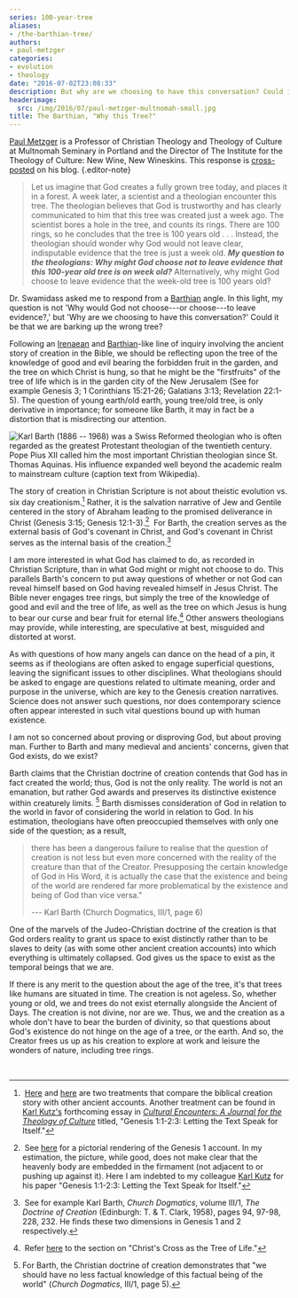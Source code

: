 ```yaml
---
series: 100-year-tree
aliases:
- /the-barthian-tree/
authors:
- paul-metzger
categories:
- evolution
- theology
date: "2016-07-02T23:08:33"
description: But why are we choosing to have this conversation? Could it be that we are barking up the wrong tree?
headerimage:
  src: /img/2016/07/paul-metzger-multnomah-small.jpg
title: The Barthian, "Why this Tree?"
---
```


[Paul Metzger](https://www.multnomah.edu/bio/paul-metzger/) is a Professor of Christian Theology and Theology of Culture at Multnomah Seminary in Portland and the Director of The Institute for the Theology of Culture: New Wine, New Wineskins. This response is [cross-posted](http://www.patheos.com/blogs/uncommongodcommongood/2016/07/are-we-barking-up-the-wrong-tree-a-barthian-response/) on his blog.
{.editor-note}

> Let us imagine that God creates a fully grown tree today, and places it in a forest. A week later, a scientist and a theologian encounter this tree. The theologian believes that God is trustworthy and has clearly communicated to him that this tree was created just a week ago. The scientist bores a hole in the tree, and counts its rings. There are 100 rings, so he concludes that the tree is 100 years old . . . Instead, the theologian should wonder why God would not leave clear, indisputable evidence that the tree is just a week old. ***My question to the theologians: Why might God choose not to leave evidence that this 100-year old tree is on week old?*** Alternatively, why might God choose to leave evidence that the week-old tree is 100 years old?


Dr. Swamidass asked me to respond from a [Barthian](https://en.wikipedia.org/wiki/Karl_Barth) angle. In this light, my question is not 'Why would God not choose---or choose---to leave evidence?,' but 'Why are we choosing to have this conversation?' Could it be that we are barking up the wrong tree?

Following an [Irenaean](https://en.wikipedia.org/wiki/Irenaeus) and [Barthian](https://en.wikipedia.org/wiki/Karl_Barth)-like line of inquiry involving the ancient story of creation in the Bible, we should be reflecting upon the tree of the knowledge of good and evil bearing the forbidden fruit in the garden, and the tree on which Christ is hung, so that he might be the "firstfruits" of the tree of life which is in the garden city of the New Jerusalem (See for example Genesis 3; 1 Corinthians 15:21-26; Galatians 3:13; Revelation 22:1-5). The question of young earth/old earth, young tree/old tree, is only derivative in importance; for someone like Barth, it may in fact be a distortion that is misdirecting our attention.

![Karl Barth (1886 -- 1968) was a Swiss Reformed theologian who is often regarded as the greatest Protestant theologian of the twentieth century. Pope Pius XII called him the most important Christian theologian since St. Thomas Aquinas. His influence expanded well beyond the academic realm to mainstream culture (caption text from Wikipedia).](/img/2016/07/barth.jpg)

The story of creation in Christian Scripture is not about theistic evolution vs. six day creationism.[^1] Rather, it is the salvation narrative of Jew and Gentile centered in the story of Abraham leading to the promised deliverance in Christ (Genesis 3:15; Genesis 12:1-3).[^2]  For Barth, the creation serves as the external basis of God's covenant in Christ, and God's covenant in Christ serves as the internal basis of the creation.[^3]

I am more interested in what God has claimed to do, as recorded in Christian Scripture, than in what God might or might not choose to do. This parallels Barth's concern to put away questions of whether or not God can reveal himself based on God having revealed himself in Jesus Christ. The Bible never engages tree rings, but simply the tree of the knowledge of good and evil and the tree of life, as well as the tree on which Jesus is hung to bear our curse and bear fruit for eternal life.[^4] Other answers theologians may provide, while interesting, are speculative at best, misguided and distorted at worst.

As with questions of how many angels can dance on the head of a pin, it seems as if theologians are often asked to engage superficial questions, leaving the significant issues to other disciplines. What theologians should be asked to engage are questions related to ultimate meaning, order and purpose in the universe, which are key to the Genesis creation narratives. Science does not answer such questions, nor does contemporary science often appear interested in such vital questions bound up with human existence.

I am not so concerned about proving or disproving God, but about proving man. Further to Barth and many medieval and ancients' concerns, given that God exists, do we exist?

Barth claims that the Christian doctrine of creation contends that God has in fact created the world; thus, God is not the only reality. The world is not an emanation, but rather God awards and preserves its distinctive existence within creaturely limits. [^5] Barth dismisses consideration of God in relation to the world in favor of considering the world in relation to God. In his estimation, theologians have often preoccupied themselves with only one side of the question; as a result,


> there has been a dangerous failure to realise that the question of creation is not less but even more concerned with the reality of the creature than that of the Creator. Presupposing the certain knowledge of God in His Word, it is actually the case that the existence and being of the world are rendered far more problematical by the existence and being of God than vice versa."
>
> --- Karl Barth (Church Dogmatics, III/1, page 6)

One of the marvels of the Judeo-Christian doctrine of the creation is that God orders reality to grant us space to exist distinctly rather than to be slaves to deity (as with some other ancient creation accounts) into which everything is ultimately collapsed. God gives us the space to exist as the temporal beings that we are.

If there is any merit to the question about the age of the tree, it's that trees like humans are situated in time. The creation is not ageless. So, whether young or old, we and trees do not exist eternally alongside the Ancient of Days. The creation is not divine, nor are we. Thus, we and the creation as a whole don't have to bear the burden of divinity, so that questions about God's existence do not hinge on the age of a tree, or the earth. And so, the Creator frees us up as his creation to explore at work and leisure the wonders of nature, including tree rings.

 
[^1]:  [Here](http://biologos.org/blogs/archive/genesis-1-and-a-babylonian-creation-story) and [here](http://carm.org/genesis-creation-enuma-elish) are two treatments that compare the biblical creation story with other ancient accounts. Another treatment can be found in [Karl Kutz's](https://www.multnomah.edu/bio/karl-kutz/) forthcoming essay in [*Cultural Encounters: A Journal for the Theology of Culture*](https://www.multnomah.edu/campus-life/programs/new-wine-new-wineskins/seminary-journal/) titled, "Genesis 1:1-2:3: Letting the Text Speak for Itself."

[^2]:  See [here](http://jdhomie.com/2014/02/26/jerome-on-the-firmamentum-in-genesis-16/) for a pictorial rendering of the Genesis 1 account. In my estimation, the picture, while good, does not make clear that the heavenly body are embedded in the firmament (not adjacent to or pushing up against it). Here I am indebted to my colleague [Karl Kutz](https://www.multnomah.edu/bio/karl-kutz/) for his paper "Genesis 1:1-2:3: Letting the Text Speak for Itself."

[^3]:  See for example Karl Barth, *Church Dogmatics*, volume III/1, *The Doctrine of Creation* (Edinburgh: T. & T. Clark, 1958), pages 94, 97-98, 228, 232. He finds these two dimensions in Genesis 1 and 2 respectively.

[^4]:  Refer [here](http://pre-gebelin.blogspot.com/2015/11/the-tree-of-life.html) to the section on "Christ's Cross as the Tree of Life."

[^5]: For Barth, the Christian doctrine of creation demonstrates that "we should have no less factual knowledge of this factual being of the world" (*Church Dogmatics*, III/1, page 5).

